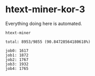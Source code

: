 # htext-miner-kor-3

Everything doing here is automated.

```
htext-miner

total: 8953/9855 (90.84728564180618%)

job0: 1617
job1: 1872
job2: 1767
job3: 1932
job4: 1765
```